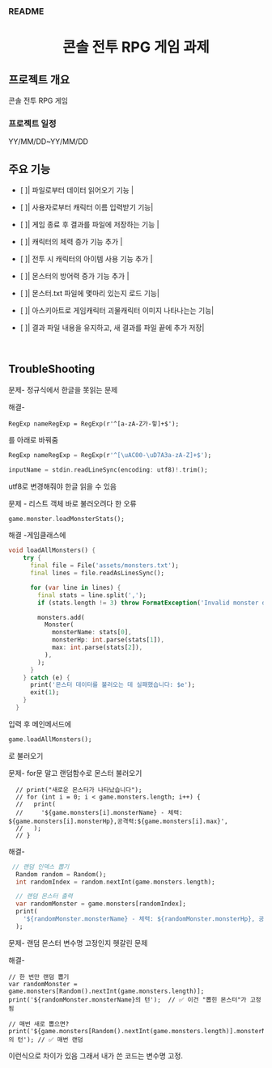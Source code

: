 ### README 

<h1 align="center">
콘솔 전투 RPG 게임 과제
</h1>
<p align="center">
</p>

## 프로젝트 개요
콘솔 전투 RPG 게임

### 프로젝트 일정
YY/MM/DD~YY/MM/DD



## 주요 기능

- [ ]| 파일로부터 데이터 읽어오기 기능 | 

- [ ]| 사용자로부터 캐릭터 이름 입력받기 기능| 

- [ ]| 게임 종료 후 결과를 파일에 저장하는 기능 | 

- [ ]| 캐릭터의 체력 증가 기능 추가 | 

- [ ]| 전투 시 캐릭터의 아이템 사용 기능 추가 | 

- [ ]| 몬스터의 방어력 증가 기능 추가 | 

- [ ]| 몬스터.txt 파일에 몇마리 있는지 로드 기능| 

- [ ]|  아스키아트로 게임캐릭터 괴물캐릭터 이미지 나타나는는 기능| 

- [ ]|  결과 파일 내용을 유지하고, 새 결과를 파일 끝에 추가 저장| 



<br/>

## TroubleShooting

문제- 정규식에서 한글을 못읽는 문제 

해결-
```
RegExp nameRegExp = RegExp(r'^[a-zA-Z가-힣]+$');
```
를 아래로 바꿔줌
```dart
RegExp nameRegExp = RegExp(r'^[\uAC00-\uD7A3a-zA-Z]+$');

```
```dart
inputName = stdin.readLineSync(encoding: utf8)!.trim();
```
utf8로 변경해줘야 한글 읽을 수 있음

문제 - 리스트 객체 바로 불러오려다 한 오류

```dart
game.monster.loadMonsterStats();
```
해결 -게임클래스에 
```dart
void loadAllMonsters() {
    try {
      final file = File('assets/monsters.txt');
      final lines = file.readAsLinesSync();

      for (var line in lines) {
        final stats = line.split(',');
        if (stats.length != 3) throw FormatException('Invalid monster data');

        monsters.add(
          Monster(
            monsterName: stats[0],
            monsterHp: int.parse(stats[1]),
            max: int.parse(stats[2]),
          ),
        );
      }
    } catch (e) {
      print('몬스터 데이터를 불러오는 데 실패했습니다: $e');
      exit(1);
    }
  }
```
입력 후 메인메서드에
```dart
game.loadAllMonsters();
```
로 불러오기

문제- for문 말고 랜덤함수로 몬스터 불러오기
```
  // print("새로운 몬스터가 나타났습니다");
  // for (int i = 0; i < game.monsters.length; i++) {
  //   print(
  //     '${game.monsters[i].monsterName} - 체력: ${game.monsters[i].monsterHp},공격력:${game.monsters[i].max}',
  //   );
  // }
```
해결-
```dart
 // 랜덤 인덱스 뽑기
  Random random = Random();
  int randomIndex = random.nextInt(game.monsters.length);

  // 랜덤 몬스터 출력
  var randomMonster = game.monsters[randomIndex];
  print(
    '${randomMonster.monsterName} - 체력: ${randomMonster.monsterHp}, 공격력: ${randomMonster.max}',
  );
```
문제- 랜덤 몬스터 변수명 고정인지 헷갈린 문제

해결-
```
// 한 번만 랜덤 뽑기
var randomMonster = game.monsters[Random().nextInt(game.monsters.length)];
print('${randomMonster.monsterName}의 턴');  // ✅ 이건 "뽑힌 몬스터"가 고정됨

```
```
// 매번 새로 뽑으면?
print('${game.monsters[Random().nextInt(game.monsters.length)].monsterName}의 턴'); // ✅ 매번 랜덤

```

이런식으로 차이가 있음 그래서 내가 쓴 코드는 변수명 고정.



<br/>


